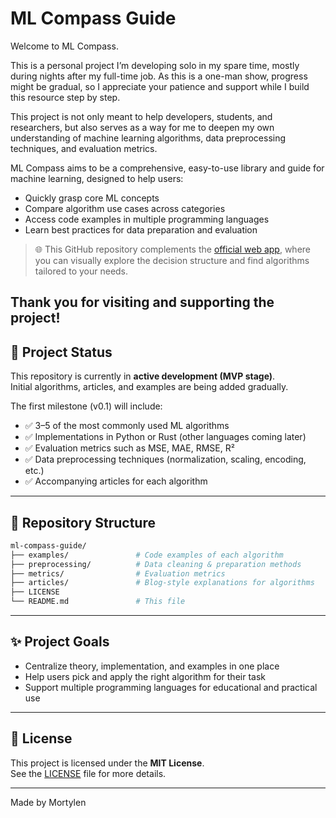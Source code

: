 # ML Compass Guide

Welcome to ML Compass.

This is a personal project I’m developing solo in my spare time, mostly during nights after my full-time job. As this is a one-man show, progress might be gradual, so I appreciate your patience and support while I build this resource step by step.

This project is not only meant to help developers, students, and researchers, but also serves as a way for me to deepen my own understanding of machine learning algorithms, data preprocessing techniques, and evaluation metrics.

ML Compass aims to be a comprehensive, easy-to-use library and guide for machine learning, designed to help users:

- Quickly grasp core ML concepts  
- Compare algorithm use cases across categories  
- Access code examples in multiple programming languages  
- Learn best practices for data preparation and evaluation

> 🌐 This GitHub repository complements the [official web app](https://mlcompassguide.dev), where you can visually explore the decision structure and find algorithms tailored to your needs.

Thank you for visiting and supporting the project!
---

## 🚧 Project Status

This repository is currently in **active development (MVP stage)**.  
Initial algorithms, articles, and examples are being added gradually.

The first milestone (v0.1) will include:

- ✅ 3–5 of the most commonly used ML algorithms  
- ✅ Implementations in Python or Rust (other languages coming later)  
- ✅ Evaluation metrics such as MSE, MAE, RMSE, R²  
- ✅ Data preprocessing techniques (normalization, scaling, encoding, etc.)  
- ✅ Accompanying articles for each algorithm

---

## 📁 Repository Structure

```bash
ml-compass-guide/
├── examples/               # Code examples of each algorithm
├── preprocessing/          # Data cleaning & preparation methods
├── metrics/                # Evaluation metrics
├── articles/               # Blog-style explanations for algorithms
├── LICENSE
└── README.md               # This file
```

---

## ✨ Project Goals

- Centralize theory, implementation, and examples in one place  
- Help users pick and apply the right algorithm for their task  
- Support multiple programming languages for educational and practical use   

---

## 📜 License

This project is licensed under the **MIT License**.  
See the [LICENSE](./LICENSE) file for more details.

---

Made by Mortylen
